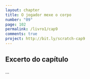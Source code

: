 ```yaml
---
layout: chapter
title: O jogador mexe o corpo
number: "09"
page: 102
permalink: /livro1/cap9
comments: true
project: http://bit.ly/scratch-cap9
---
```


## Excerto do capítulo


…